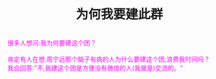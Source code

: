 <html>
	<head>
		<title>sanban-Why-build-this-group</title>
		<style type="text/css">
		<!--
			.purple{color:#FF00FF}
		-->
      		</style>
	</head>
	<body>
		<h1><center>为何我要建此群</center></h1>
		<span class="purple"><br><div>很多人想问:我为何要建这个团？<div></span>
		<span class="purple"><br><div>肯定有人在想:周宁远那个脑子有病的人为什么要建这个团,浪费我时间吗？<div></span>
		<span class="purple"><div>我会回答:"不,我建这个团是方便没有微信的人(我就是)交流的。"<div></span>
	</body>
</html>
